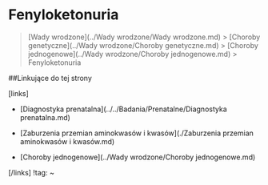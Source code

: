 # Fenyloketonuria

>  [Wady wrodzone](../Wady wrodzone/Wady wrodzone.md) > [Choroby genetyczne](../Wady wrodzone/Choroby genetyczne.md) > [Choroby jednogenowe](../Wady wrodzone/Choroby jednogenowe.md) > Fenyloketonuria





##Linkujące do tej strony

[links]

- [Diagnostyka prenatalna](../../Badania/Prenatalne/Diagnostyka prenatalna.md)

- [Zaburzenia przemian aminokwasów i kwasów](./Zaburzenia przemian aminokwasów i kwasów.md)

- [Choroby jednogenowe](../Wady wrodzone/Choroby jednogenowe.md)


[/links]
!tag:
~


